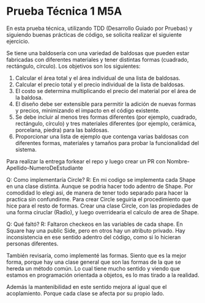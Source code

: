 # Prueba Técnica 1 M5A

En esta prueba técnica, utilizando TDD (Desarrollo Guiado por Pruebas) y siguiendo buenas prácticas de código, se solicita realizar el siguiente ejercicio.

Se tiene una baldosería con una variedad de baldosas que pueden estar fabricadas con diferentes materiales y tener distintas formas (cuadrado, rectángulo, círculo). Los objetivos son los siguientes:

1. Calcular el área total y el área individual de una lista de baldosas.
2. Calcular el precio total y el precio individual de la lista de baldosas.
3. El costo se determina multiplicando el precio del material por el área de la baldosa.
4. El diseño debe ser extensible para permitir la adición de nuevas formas y precios, minimizando el impacto en el código existente.
5. Se debe incluir al menos tres formas diferentes (por ejemplo, cuadrado, rectángulo, círculo) y tres materiales diferentes (por ejemplo, cerámica, porcelana, piedra) para las baldosas.
6. Proporcionar una lista de ejemplo que contenga varias baldosas con diferentes formas, materiales y tamaños para probar la funcionalidad del sistema.

Para realizar la entrega forkear el repo y luego crear un PR con Nombre-Apellido-NumeroDeEstudiante


Q: Como implementaría Circle?
R: En mi codigo se implementa cada Shape en una clase distinta. Aunque se podria hacer todo adentro de Shape. Por comodidad lo elegi asi,
de manera de tener todo separado para hacer la practica sin confundirme. 
Para crear Circle seguiria el procedimiento que hice para el resto de formas. Crear una clase Circle, con las propiedades
de una forma ciruclar (Radio), y luego overridearia el calculo de area de Shape.

Q: Qué faltó?
R: Faltaron checkeos en las variables de cada shape. En Square hay una public Side, pero en otros hay un atributo privado.
Hay inconsistencia en ese sentido adentro del código, como si lo hicieran personas diferentes.

También revisaría, como implementé las formas. Siento que es la mejor forma, porque hay una clase general
que son las formas de la que se hereda un método común. Lo cual tiene mucho sentido y viendo que estamos
en programación orientada a objetos, es lo mas tirado a la realidad.

Además la mantenibilidad en este sentido mejora al igual que el acoplamiento. Porque cada clase se afecta por su propio lado.